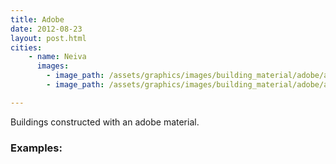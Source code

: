 ```yaml
---
title: Adobe 
date: 2012-08-23
layout: post.html
cities:
    - name: Neiva
      images:
        - image_path: /assets/graphics/images/building_material/adobe/adobe_cartagena_01.png
        - image_path: /assets/graphics/images/building_material/adobe/adobe_cartagena_02.png

---
```

Buildings constructed with an adobe material.
### Examples: